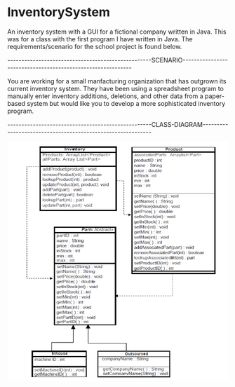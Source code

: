 # InventorySystem
An inventory system with a GUI for a fictional company written in Java. This was for a class with the first program
I have written in Java. The requirements/scenario for the school project is found below.

---------------------------------------------------SCENARIO------------------------------------------------------------

You are working for a small manfacturing organization that has outgrown its current inventory system. They have been using a spreadsheet program to manually
enter inventory additions, deletions, and other data from a paper-based system but would like you to develop a more sophisticated inventory program.


---------------------------------------------------CLASS-DIAGRAM------------------------------------------------------------

![Class Diagram](UML_Class_Diagram.png)
